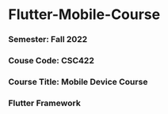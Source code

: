 # Flutter-Mobile-Course
### Semester: Fall 2022 
### Couse Code: CSC422 
### Course Title: Mobile Device Course
### Flutter Framework
